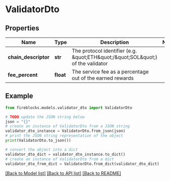 # ValidatorDto


## Properties

Name | Type | Description | Notes
------------ | ------------- | ------------- | -------------
**chain_descriptor** | **str** | The protocol identifier (e.g. \&quot;ETH\&quot;/\&quot;SOL\&quot;) of the validator | 
**fee_percent** | **float** | The service fee as a percentage out of the earned rewards | 

## Example

```python
from fireblocks.models.validator_dto import ValidatorDto

# TODO update the JSON string below
json = "{}"
# create an instance of ValidatorDto from a JSON string
validator_dto_instance = ValidatorDto.from_json(json)
# print the JSON string representation of the object
print(ValidatorDto.to_json())

# convert the object into a dict
validator_dto_dict = validator_dto_instance.to_dict()
# create an instance of ValidatorDto from a dict
validator_dto_from_dict = ValidatorDto.from_dict(validator_dto_dict)
```
[[Back to Model list]](../README.md#documentation-for-models) [[Back to API list]](../README.md#documentation-for-api-endpoints) [[Back to README]](../README.md)


